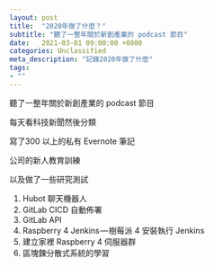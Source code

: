 ```yaml
---
layout: post
title:  "2020年做了什麼？"
subtitle: "聽了一整年關於新創產業的 podcast 節目"
date:   2021-03-01 09:00:00 +0800
categories: Unclassified
meta_description: "記錄2020年做了什麼"
tags:
- ""
---
```


聽了一整年關於新創產業的 podcast 節目

每天看科技新聞然後分類

寫了300 以上的私有 Evernote 筆記

公司的新人教育訓練

以及做了一些研究測試

1.  Hubot 聊天機器人
2.  GitLab CICD 自動佈署
3.  GitLab API
4.  Raspberry 4 Jenkins — 樹莓派 4 安裝執行 Jenkins
5.  建立家裡 Raspberry 4 伺服器群
6.  區塊鍊分散式系統的學習